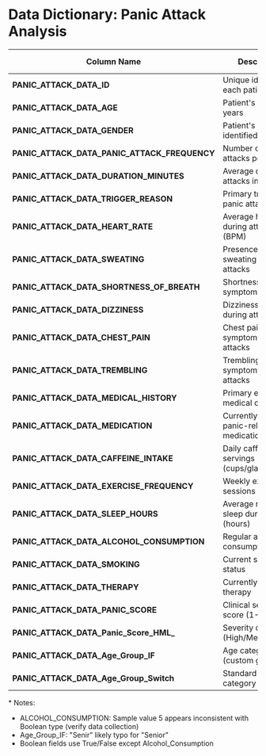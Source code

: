 # Data Dictionary: Panic Attack Analysis

| Column Name                          | Description                                | Data Type | Sample Value |
|--------------------------------------|--------------------------------------------|-----------|--------------|
| **PANIC_ATTACK_DATA_ID**             | Unique identifier for each patient record  | Integer   | 1            |
| **PANIC_ATTACK_DATA_AGE**            | Patient's age in years                     | Integer   | 56           |
| **PANIC_ATTACK_DATA_GENDER**         | Patient's self-identified gender           | String    | Female       |
| **PANIC_ATTACK_DATA_PANIC_ATTACK_FREQUENCY** | Number of panic attacks per week       | Integer   | 9            |
| **PANIC_ATTACK_DATA_DURATION_MINUTES** | Average duration of attacks in minutes   | Integer   | 5            |
| **PANIC_ATTACK_DATA_TRIGGER_REASON** | Primary trigger for panic attacks          | String    | Caffeine     |
| **PANIC_ATTACK_DATA_HEART_RATE**     | Average heart rate during attacks (BPM)    | Integer   | 133          |
| **PANIC_ATTACK_DATA_SWEATING**       | Presence of sweating during attacks        | Boolean   | True         |
| **PANIC_ATTACK_DATA_SHORTNESS_OF_BREATH** | Shortness of breath symptom            | Boolean   | False        |
| **PANIC_ATTACK_DATA_DIZZINESS**      | Dizziness symptom during attacks           | Boolean   | True         |
| **PANIC_ATTACK_DATA_CHEST_PAIN**     | Chest pain symptom during attacks          | Boolean   | True         |
| **PANIC_ATTACK_DATA_TREMBLING**      | Trembling/shaking symptom during attacks   | Boolean   | False        |
| **PANIC_ATTACK_DATA_MEDICAL_HISTORY**| Primary existing medical condition         | String    | Anxiety      |
| **PANIC_ATTACK_DATA_MEDICATION**     | Currently taking panic-related medication  | Boolean   | False        |
| **PANIC_ATTACK_DATA_CAFFEINE_INTAKE**| Daily caffeine servings (cups/glasses)     | Integer   | 2            |
| **PANIC_ATTACK_DATA_EXERCISE_FREQUENCY** | Weekly exercise sessions                | Integer   | 3            |
| **PANIC_ATTACK_DATA_SLEEP_HOURS**    | Average nightly sleep duration (hours)     | Float     | 6.4          |
| **PANIC_ATTACK_DATA_ALCOHOL_CONSUMPTION** | Regular alcohol consumption            | Boolean   | 5*           |
| **PANIC_ATTACK_DATA_SMOKING**        | Current smoking status                     | Boolean   | True         |
| **PANIC_ATTACK_DATA_THERAPY**        | Currently receiving therapy                | Boolean   | True         |
| **PANIC_ATTACK_DATA_PANIC_SCORE**    | Clinical severity score (1-10 scale)       | Integer   | 5            |
| **PANIC_ATTACK_DATA_Panic_Score_HML_** | Severity category (High/Medium/Low)     | String    | Medium       |
| **PANIC_ATTACK_DATA_Age_Group_IF**   | Age category (custom grouping)             | String    | Senir*       |
| **PANIC_ATTACK_DATA_Age_Group_Switch**| Standard age category                      | String    | Adult        |

\* Notes:
- ALCOHOL_CONSUMPTION: Sample value 5 appears inconsistent with Boolean type (verify data collection)
- Age_Group_IF: "Senir" likely typo for "Senior"
- Boolean fields use True/False except Alcohol_Consumption
